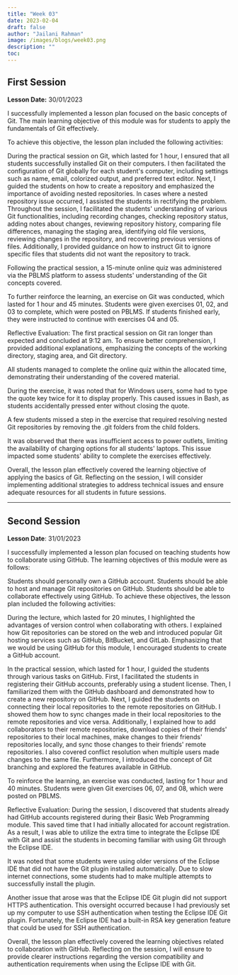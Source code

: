 ```yaml
---
title: "Week 03"
date: 2023-02-04
draft: false
author: "Jailani Rahman"
image: /images/blogs/week03.png
description: ""
toc:
---
```


## First Session

**Lesson Date:** 30/01/2023

I successfully implemented a lesson plan focused on the basic concepts of Git. The main learning objective of this module was for students to apply the fundamentals of Git effectively.

To achieve this objective, the lesson plan included the following activities:

During the practical session on Git, which lasted for 1 hour, I ensured that all students successfully installed Git on their computers. I then facilitated the configuration of Git globally for each student's computer, including settings such as name, email, colorized output, and preferred text editor. Next, I guided the students on how to create a repository and emphasized the importance of avoiding nested repositories. In cases where a nested repository issue occurred, I assisted the students in rectifying the problem. Throughout the session, I facilitated the students' understanding of various Git functionalities, including recording changes, checking repository status, adding notes about changes, reviewing repository history, comparing file differences, managing the staging area, identifying old file versions, reviewing changes in the repository, and recovering previous versions of files. Additionally, I provided guidance on how to instruct Git to ignore specific files that students did not want the repository to track.

Following the practical session, a 15-minute online quiz was administered via the PBLMS platform to assess students' understanding of the Git concepts covered.

To further reinforce the learning, an exercise on Git was conducted, which lasted for 1 hour and 45 minutes. Students were given exercises 01, 02, and 03 to complete, which were posted on PBLMS. If students finished early, they were instructed to continue with exercises 04 and 05.

Reflective Evaluation:
The first practical session on Git ran longer than expected and concluded at 9:12 am. To ensure better comprehension, I provided additional explanations, emphasizing the concepts of the working directory, staging area, and Git directory.

All students managed to complete the online quiz within the allocated time, demonstrating their understanding of the covered material.

During the exercise, it was noted that for Windows users, some had to type the quote key twice for it to display properly. This caused issues in Bash, as students accidentally pressed enter without closing the quote.

A few students missed a step in the exercise that required resolving nested Git repositories by removing the .git folders from the child folders.

It was observed that there was insufficient access to power outlets, limiting the availability of charging options for all students' laptops. This issue impacted some students' ability to complete the exercises effectively.

Overall, the lesson plan effectively covered the learning objective of applying the basics of Git. Reflecting on the session, I will consider implementing additional strategies to address technical issues and ensure adequate resources for all students in future sessions.

---

## Second Session

**Lesson Date**: 31/01/2023

I successfully implemented a lesson plan focused on teaching students how to collaborate using GitHub. The learning objectives of this module were as follows:

Students should personally own a GitHub account.
Students should be able to host and manage Git repositories on GitHub.
Students should be able to collaborate effectively using GitHub.
To achieve these objectives, the lesson plan included the following activities:

During the lecture, which lasted for 20 minutes, I highlighted the advantages of version control when collaborating with others. I explained how Git repositories can be stored on the web and introduced popular Git hosting services such as GitHub, BitBucket, and GitLab. Emphasizing that we would be using GitHub for this module, I encouraged students to create a GitHub account.

In the practical session, which lasted for 1 hour, I guided the students through various tasks on GitHub. First, I facilitated the students in registering their GitHub accounts, preferably using a student license. Then, I familiarized them with the GitHub dashboard and demonstrated how to create a new repository on GitHub. Next, I guided the students on connecting their local repositories to the remote repositories on GitHub. I showed them how to sync changes made in their local repositories to the remote repositories and vice versa. Additionally, I explained how to add collaborators to their remote repositories, download copies of their friends' repositories to their local machines, make changes to their friends' repositories locally, and sync those changes to their friends' remote repositories. I also covered conflict resolution when multiple users made changes to the same file. Furthermore, I introduced the concept of Git branching and explored the features available in GitHub.

To reinforce the learning, an exercise was conducted, lasting for 1 hour and 40 minutes. Students were given Git exercises 06, 07, and 08, which were posted on PBLMS.

Reflective Evaluation:
During the session, I discovered that students already had GitHub accounts registered during their Basic Web Programming module. This saved time that I had initially allocated for account registration. As a result, I was able to utilize the extra time to integrate the Eclipse IDE with Git and assist the students in becoming familiar with using Git through the Eclipse IDE.

It was noted that some students were using older versions of the Eclipse IDE that did not have the Git plugin installed automatically. Due to slow internet connections, some students had to make multiple attempts to successfully install the plugin.

Another issue that arose was that the Eclipse IDE Git plugin did not support HTTPS authentication. This oversight occurred because I had previously set up my computer to use SSH authentication when testing the Eclipse IDE Git plugin. Fortunately, the Eclipse IDE had a built-in RSA key generation feature that could be used for SSH authentication.

Overall, the lesson plan effectively covered the learning objectives related to collaboration with GitHub. Reflecting on the session, I will ensure to provide clearer instructions regarding the version compatibility and authentication requirements when using the Eclipse IDE with Git.
